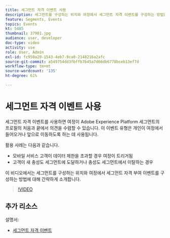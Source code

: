 ```yaml
---
title: 세그먼트 자격 이벤트 사용
description: 세그먼트를 구성하는 위치와 여정에서 세그먼트 자격 이벤트를 구성하는 방법을 알아봅니다.
feature: Segments, Events
topics: Events
kt: 5485
thumbnail: 37901.jpg
audience: user, developer
doc-type: video
activity: use
role: User, Admin
exl-id: fc950a20-1543-4eb7-9ca0-2148216a2afc
source-git-commit: a549754dd3fbffb7b45a7d66db6778bceb13ef7d
workflow-type: tm+mt
source-wordcount: '135'
ht-degree: 61%

---
```


# 세그먼트 자격 이벤트 사용

세그먼트 자격 이벤트를 사용하면 여정이 Adobe Experience Platform 세그먼트의 프로필의 처음과 끝에서 의견을 수렴할 수 있습니다. 이 이벤트 유형은 개인이 여정에서 들어오거나 앞으로 이동하도록 하는 데 사용됩니다.

활용 사례는 다음과 같습니다.

* 모바일 서비스 고객이 데이터 제한을 초과할 경우 여정이 트리거됨
* 고객이 새 충성도 세그먼트에 도달하거나 충성도 세그먼트에서 이탈하는 경우

이 비디오에서는 세그먼트를 구성하는 위치와 여정에서 세그먼트 자격 부여 이벤트를 구성하는 방법에 대해 간략하게 소개합니다.

>[!VIDEO](https://video.tv.adobe.com/v/37901?quality=12)

## 추가 리소스

설명서:

* [세그먼트 자격 이벤트](https://docs.adobe.com/content/help/ko-KR/journeys/using/building-journeys/about-journey-building/events-activities/segment-qualification-events.html)
